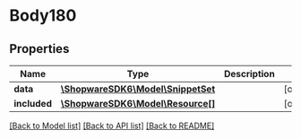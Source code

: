 # Body180

## Properties
Name | Type | Description | Notes
------------ | ------------- | ------------- | -------------
**data** | [**\ShopwareSDK6\Model\SnippetSet**](SnippetSet.md) |  | [optional] 
**included** | [**\ShopwareSDK6\Model\Resource[]**](Resource.md) |  | [optional] 

[[Back to Model list]](../../README.md#documentation-for-models) [[Back to API list]](../../README.md#documentation-for-api-endpoints) [[Back to README]](../../README.md)

